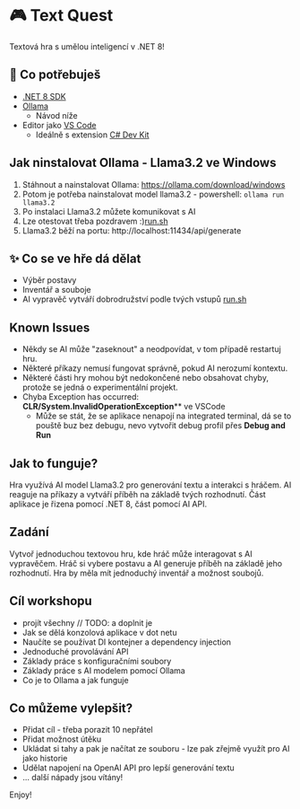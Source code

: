 # 🎮 Text Quest
Textová hra s umělou inteligencí v .NET 8!

## 🔧 Co potřebuješ
- [.NET 8 SDK](https://dotnet.microsoft.com/en-us/download/dotnet/8.0)
- [Ollama](https://ollama.com/download/windows)
  - Návod níže
- Editor jako [VS Code](https://code.visualstudio.com/download)
  - Ideálně s extension [C# Dev Kit](https://marketplace.visualstudio.com/items?itemName=ms-dotnettools.csdevkit)

## Jak ninstalovat Ollama - Llama3.2 ve Windows
1. Stáhnout a nainstalovat Ollama: https://ollama.com/download/windows
2. Potom je potřeba nainstalovat model llama3.2 - powershell: `ollama run llama3.2`
3. Po instalaci Llama3.2 můžete komunikovat s AI
4. Lze otestovat třeba pozdravem :)[run.sh](TextQuestDraft/run.sh)
5. Llama3.2 běží na portu: http://localhost:11434/api/generate

## ✨ Co se ve hře dá dělat
- Výběr postavy 
- Inventář a souboje
- AI vypravěč vytváří dobrodružství podle tvých vstupů
[run.sh](TextQuestDraft/run.sh)

## Known Issues
- Někdy se AI může "zaseknout" a neodpovídat, v tom případě restartuj hru.
- Některé příkazy nemusí fungovat správně, pokud AI nerozumí kontextu.
- Některé části hry mohou být nedokončené nebo obsahovat chyby, protože se jedná o experimentální projekt.
- Chyba Exception has occurred: **CLR/System.InvalidOperationException**** ve VSCode
   - Může se stát, že se aplikace nenapojí na integrated terminal, dá se to pouště buz bez debugu, nevo vytvořit debug profil přes **Debug and Run**

## Jak to funguje?
Hra využívá AI model Llama3.2 pro generování textu a interakci s hráčem. AI reaguje na příkazy a vytváří příběh na základě tvých rozhodnutí.
Část aplikace je řizena pomocí .NET 8, část pomocí AI API.

## Zadání
Vytvoř jednoduchou textovou hru, kde hráč může interagovat s AI vypravěčem. 
Hráč si vybere postavu a AI generuje příběh na základě jeho rozhodnutí. Hra by měla mít jednoduchý inventář a možnost soubojů.

## Cíl workshopu
- projít všechny // TODO: a doplnit je
- Jak se dělá konzolová aplikace v dot netu 
- Naučíte se používat DI kontejner a dependency injection
- Jednoduché provolávání API
- Základy práce s konfiguračními soubory
- Základy práce s AI modelem pomocí Ollama
- Co je to Ollama a jak funguje

## Co můžeme vylepšit?
- Přidat cíl - třeba porazit 10 nepřátel
- Přidat možnost útěku
- Ukládat si tahy a pak je načítat ze souboru - lze pak zřejmě využít pro AI jako historie
- Udělat napojení na OpenAI API pro lepší generování textu
- ... další nápady jsou vítány!

Enjoy!